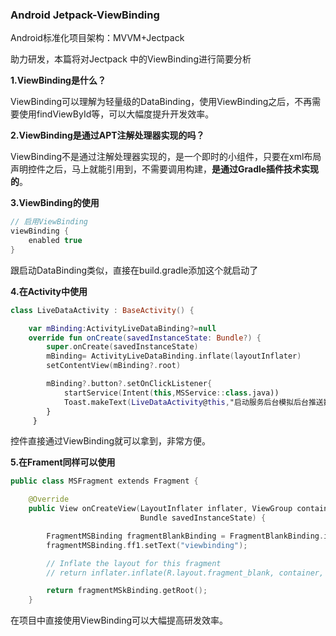 ### Android Jetpack-ViewBinding

Android标准化项目架构：MVVM+Jectpack

助力研发，本篇将对Jectpack 中的ViewBinding进行简要分析



**1.ViewBinding是什么？**

ViewBinding可以理解为轻量级的DataBinding，使用ViewBinding之后，不再需要使用findViewById等，可以大幅度提升开发效率。



**2.ViewBinding是通过APT注解处理器实现的吗？**

ViewBinding不是通过注解处理器实现的，是一个即时的小组件，只要在xml布局声明控件之后，马上就能引用到，不需要调用构建，**是通过Gradle插件技术实现的**。



**3.ViewBinding的使用**

```groovy
// 启用ViewBinding
viewBinding {
    enabled true
}
```

跟启动DataBinding类似，直接在build.gradle添加这个就启动了



**4.在Activity中使用**

```kotlin
class LiveDataActivity : BaseActivity() {

    var mBinding:ActivityLiveDataBinding?=null
    override fun onCreate(savedInstanceState: Bundle?) {
        super.onCreate(savedInstanceState)
        mBinding= ActivityLiveDataBinding.inflate(layoutInflater)
        setContentView(mBinding?.root)

        mBinding?.button?.setOnClickListener{
            startService(Intent(this,MSService::class.java))
            Toast.makeText(LiveDataActivity@this,"启动服务后台模拟后台推送数据",Toast.LENGTH_LONG).show()
        }
     }
```

控件直接通过ViewBinding就可以拿到，非常方便。



**5.在Frament同样可以使用**

```kotlin
public class MSFragment extends Fragment {

    @Override
    public View onCreateView(LayoutInflater inflater, ViewGroup container,
                             Bundle savedInstanceState) {

        FragmentMSBinding fragmentBlankBinding = FragmentBlankBinding.inflate(getLayoutInflater());
        fragmentMSBinding.ff1.setText("viewbinding");

        // Inflate the layout for this fragment
        // return inflater.inflate(R.layout.fragment_blank, container, false);

        return fragmentMSkBinding.getRoot();
    }
```



在项目中直接使用ViewBinding可以大幅提高研发效率。

